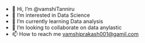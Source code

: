 - 👋 Hi, I’m @vamshiTanniru
- 👀 I’m interested in Data Science
- 🌱 I’m currently learning Data analysis
- 💞️ I’m looking to collaborate on data anylastic
- 📫 How to reach me vamshiprakash001@gamil.com

<!---
vamshiTanniru/vamshiTanniru is a ✨ special ✨ repository because its `README.md` (this file) appears on your GitHub profile.
You can click the Preview link to take a look at your changes.
--->
